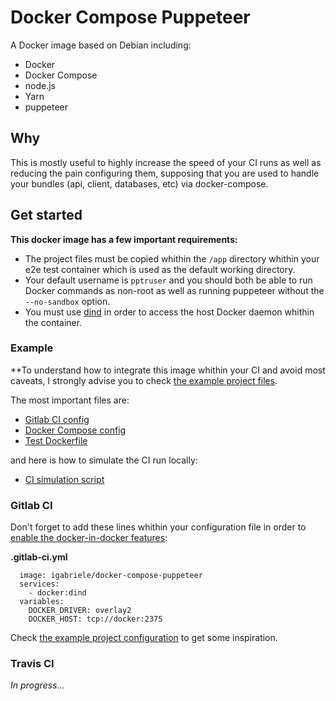# Docker Compose Puppeteer

A Docker image based on Debian including:
- Docker
- Docker Compose
- node.js
- Yarn
- puppeteer

## Why

This is mostly useful to highly increase the speed of your CI runs as well as reducing the pain configuring them,
supposing that you are used to handle your bundles (api, client, databases, etc) via docker-compose.

## Get started

**This docker image has a few important requirements:**

- The project files must be copied whithin the `/app` directory whithin your e2e test container which is used as the
default working directory.
- Your default username is `pptruser` and you should both be able to run Docker commands as non-root as well as running
puppeteer without the `--no-sandbox` option.
- You must use [dind](https://hub.docker.com/_/docker#start-a-daemon-instance) in order to access the host Docker daemon
whithin the container.

### Example

**To understand how to integrate this image whithin your CI and avoid most caveats, I strongly advise you to check [the
example project files](https://github.com/ivangabriele/docker-compose-puppeteer/blob/master/example).

The most important files are:

- [Gitlab CI config](https://github.com/ivangabriele/docker-compose-puppeteer/blob/master/.gitlab-ci.yml)
- [Docker Compose config](https://github.com/ivangabriele/docker-compose-puppeteer/blob/master/example/docker-compose.yml)
- [Test Dockerfile](https://github.com/ivangabriele/docker-compose-puppeteer/blob/master/example/test.Dockerfile)

and here is how to simulate the CI run locally:

- [CI simulation script](https://github.com/ivangabriele/docker-compose-puppeteer/blob/master/example/scripts/ci/simulate_tests.sh)

### Gitlab CI

Don't forget to add these lines whithin your configuration file in order to
[enable the docker-in-docker features](https://docs.gitlab.com/ee/ci/docker/using_docker_build.html#use-docker-in-docker-executor):

**.gitlab-ci.yml**

```
  image: igabriele/docker-compose-puppeteer
  services:
    - docker:dind
  variables:
    DOCKER_DRIVER: overlay2
    DOCKER_HOST: tcp://docker:2375
```

Check [the example project configuration](https://github.com/ivangabriele/docker-compose-puppeteer/blob/master/.gitlab-ci.yml)
to get some inspiration.

### Travis CI

_In progress…_

<!--
## Versions

### latest

The [master docker file](https://github.com/ivangabriele/docker-compose-puppeteer/blob/master/Dockerfile) at the root of
the Github repository.

### d18-dc1-n10-y1

- Docker v18.09.7
- docker-compose v1.24.1
- node.js v10.16.0
- Yarn v1.16.0
-->
